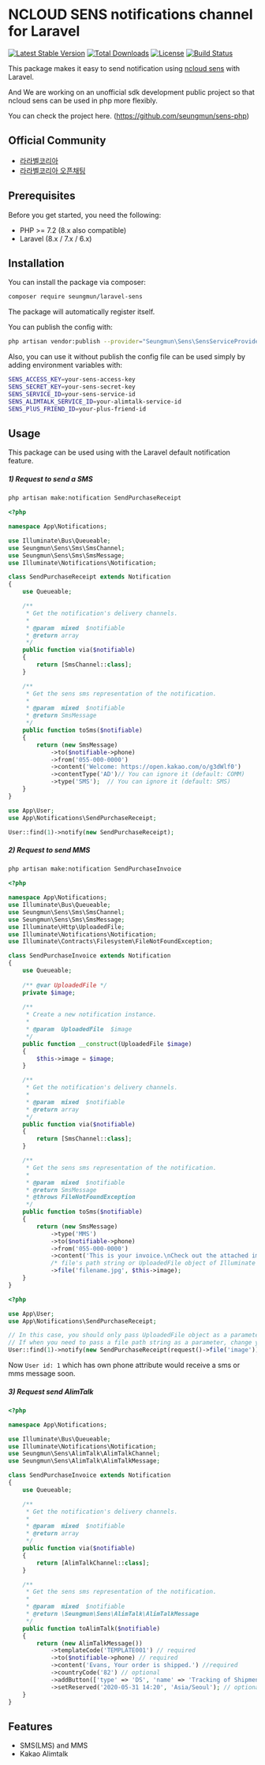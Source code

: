 # NCLOUD SENS notifications channel for Laravel

[![Latest Stable Version](https://poser.pugx.org/seungmun/laravel-sens/v)](//packagist.org/packages/seungmun/laravel-sens)
[![Total Downloads](https://poser.pugx.org/seungmun/laravel-sens/downloads)](//packagist.org/packages/seungmun/laravel-sens)
[![License](https://poser.pugx.org/seungmun/laravel-sens/license)](//packagist.org/packages/seungmun/laravel-sens)
<a href="https://github.com/seungmun/sens-php/actions">
    <img src="https://github.com/seungmun/laravel-sens/workflows/tests/badge.svg" alt="Build Status">
</a>

This package makes it easy to send notification using [ncloud sens](//ncloud.com/product/applicationService/sens) with Laravel.

And We are working on an unofficial sdk development public project so that ncloud sens can be used in php more flexibly.

You can check the project here. (https://github.com/seungmun/sens-php)

## Official Community

- [라라벨코리아](https://laravel.kr/)
- [라라벨코리아 오픈채팅](https://open.kakao.com/o/g3dWlf0)

## Prerequisites

Before you get started, you need the following:

- PHP >= 7.2 (8.x also compatible)
- Laravel (8.x / 7.x / 6.x)

## Installation

You can install the package via composer:

``` bash
composer require seungmun/laravel-sens
```

The package will automatically register itself.

You can publish the config with:
```bash
php artisan vendor:publish --provider="Seungmun\Sens\SensServiceProvider" --tag="config"
```

Also, you can use it without publish the config file can be used simply by adding environment variables with:

```bash
SENS_ACCESS_KEY=your-sens-access-key
SENS_SECRET_KEY=your-sens-secret-key
SENS_SERVICE_ID=your-sens-service-id
SENS_ALIMTALK_SERVICE_ID=your-alimtalk-service-id
SENS_PlUS_FRIEND_ID=your-plus-friend-id
```

## Usage

This package can be used using with the Laravel default notification feature.

##### 1) Request to send a SMS

```bash
php artisan make:notification SendPurchaseReceipt
```

```php
<?php

namespace App\Notifications;

use Illuminate\Bus\Queueable;
use Seungmun\Sens\Sms\SmsChannel;
use Seungmun\Sens\Sms\SmsMessage;
use Illuminate\Notifications\Notification;

class SendPurchaseReceipt extends Notification
{
    use Queueable;

    /**
     * Get the notification's delivery channels.
     *
     * @param  mixed  $notifiable
     * @return array
     */
    public function via($notifiable)
    {
        return [SmsChannel::class];
    }

    /**
     * Get the sens sms representation of the notification.
     *
     * @param  mixed  $notifiable
     * @return SmsMessage
     */
    public function toSms($notifiable)
    {
        return (new SmsMessage)
            ->to($notifiable->phone)
            ->from('055-000-0000')
            ->content('Welcome: https://open.kakao.com/o/g3dWlf0')
            ->contentType('AD')// You can ignore it (default: COMM)
            ->type('SMS');  // You can ignore it (default: SMS)
    }
}
```

```php
use App\User;
use App\Notifications\SendPurchaseReceipt;

User::find(1)->notify(new SendPurchaseReceipt);
```

##### 2) Request to send MMS

```bash
php artisan make:notification SendPurchaseInvoice
```

```php
<?php

namespace App\Notifications;
use Illuminate\Bus\Queueable;
use Seungmun\Sens\Sms\SmsChannel;
use Seungmun\Sens\Sms\SmsMessage;
use Illuminate\Http\UploadedFile;
use Illuminate\Notifications\Notification;
use Illuminate\Contracts\Filesystem\FileNotFoundException;

class SendPurchaseInvoice extends Notification
{
    use Queueable;
    
    /** @var UploadedFile */
    private $image;
    
    /**
     * Create a new notification instance.
     *
     * @param  UploadedFile  $image
     */
    public function __construct(UploadedFile $image)
    {
        $this->image = $image;
    }

    /**
     * Get the notification's delivery channels.
     *
     * @param  mixed  $notifiable
     * @return array
     */
    public function via($notifiable)
    {
        return [SmsChannel::class];
    }

    /**
     * Get the sens sms representation of the notification.
     *
     * @param  mixed  $notifiable
     * @return SmsMessage
     * @throws FileNotFoundException
     */
    public function toSms($notifiable)
    {
        return (new SmsMessage)
            ->type('MMS')
            ->to($notifiable->phone)
            ->from('055-000-0000')
            ->content('This is your invoice.\nCheck out the attached image.')
            /* file's path string or UploadedFile object of Illuminate are allowed */
            ->file('filename.jpg', $this->image);
    }
}
```

```php
<?php

use App\User;
use App\Notifications\SendPurchaseReceipt;

// In this case, you should only pass UploadedFile object as a parameter.
// If when you need to pass a file path string as a parameter, change your notification class up.
User::find(1)->notify(new SendPurchaseReceipt(request()->file('image')));
```


Now `User id: 1` which has own phone attribute would receive a sms or mms message soon.

##### 3) Request send AlimTalk

```php
<?php

namespace App\Notifications;

use Illuminate\Bus\Queueable;
use Illuminate\Notifications\Notification;
use Seungmun\Sens\AlimTalk\AlimTalkChannel;
use Seungmun\Sens\AlimTalk\AlimTalkMessage;

class SendPurchaseInvoice extends Notification
{
    use Queueable;

    /**
     * Get the notification's delivery channels.
     *
     * @param  mixed  $notifiable
     * @return array
     */
    public function via($notifiable)
    {
        return [AlimTalkChannel::class];
    }

    /**
     * Get the sens sms representation of the notification.
     *
     * @param  mixed  $notifiable
     * @return \Seungmun\Sens\AlimTalk\AlimTalkMessage
     */
    public function toAlimTalk($notifiable)
    {
        return (new AlimTalkMessage())
            ->templateCode('TEMPLATE001') // required
            ->to($notifiable->phone) // required
            ->content('Evans, Your order is shipped.') //required
            ->countryCode('82') // optional
            ->addButton(['type' => 'DS', 'name' => 'Tracking of Shipment']) // optional
            ->setReserved('2020-05-31 14:20', 'Asia/Seoul'); // optional
    }
}
```

## Features

- SMS(LMS) and MMS
- Kakao Alimtalk
